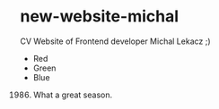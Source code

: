 # new-website-michal

CV Website of Frontend developer Michal Lekacz ;)

*   Red
*   Green
*   Blue

1986. What a great season.
